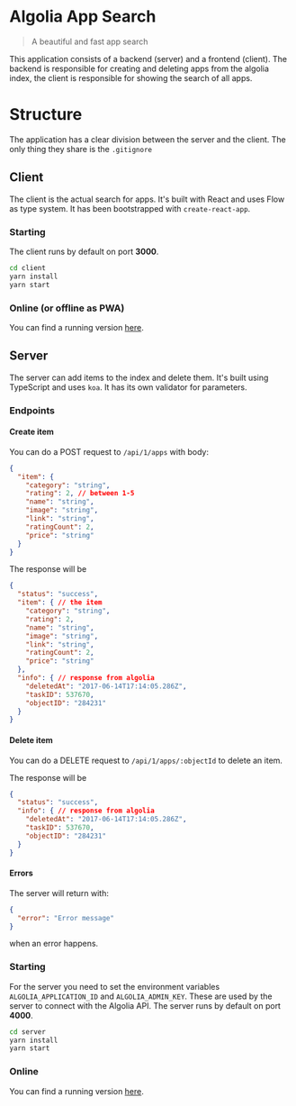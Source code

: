 # Algolia App Search
> A beautiful and fast app search

This application consists of a backend (server) and a frontend (client). The backend is responsible for creating and deleting apps from the algolia index, the client is responsible for showing the search of all apps.

# Structure
The application has a clear division between the server and the client. The only thing they share is the `.gitignore`

## Client
The client is the actual search for apps. It's built with React and uses Flow as type system. It has been bootstrapped with `create-react-app`.

### Starting
The client runs by default on port **3000**.

```bash
cd client
yarn install
yarn start
```

### Online (or offline as PWA)

You can find a running version [here](https://algolia-client-qirpapvkyf.now.sh).


## Server
The server can add items to the index and delete them. It's built using TypeScript and uses `koa`. It has its own validator for parameters.

### Endpoints

#### Create item
You can do a POST request to `/api/1/apps` with body:

```json
{
  "item": {
    "category": "string",
    "rating": 2, // between 1-5
    "name": "string",
    "image": "string",
    "link": "string",
    "ratingCount": 2,
    "price": "string"
  }
}
```

The response will be

```json
{
  "status": "success",
  "item": { // the item
    "category": "string",
    "rating": 2,
    "name": "string",
    "image": "string",
    "link": "string",
    "ratingCount": 2,
    "price": "string"
  },
  "info": { // response from algolia
    "deletedAt": "2017-06-14T17:14:05.286Z",
    "taskID": 537670,
    "objectID": "284231"
  }
}
```

#### Delete item
You can do a DELETE request to `/api/1/apps/:objectId` to delete an item.

The response will be

```json
{
  "status": "success",
  "info": { // response from algolia
    "deletedAt": "2017-06-14T17:14:05.286Z",
    "taskID": 537670,
    "objectID": "284231"
  }
}
```

#### Errors

The server will return with:

```json
{
  "error": "Error message"
}
```

when an error happens.

### Starting

For the server you need to set the environment variables `ALGOLIA_APPLICATION_ID` and `ALGOLIA_ADMIN_KEY`. These are used by the server to connect with the Algolia API. The server runs by default on port **4000**.

```bash
cd server
yarn install
yarn start
```

### Online

You can find a running version [here](https://algolia-server.herokuapp.com/).